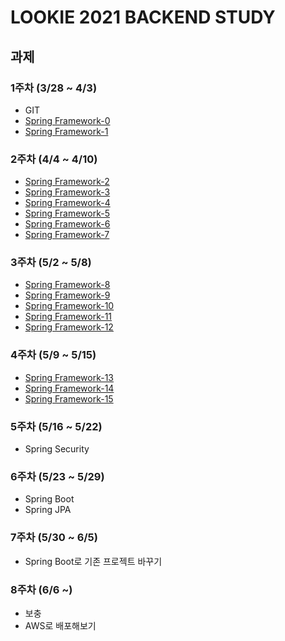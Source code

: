 LOOKIE 2021 BACKEND STUDY
==

과제
-

### 1주차 (3/28 ~ 4/3)
- GIT
- [Spring Framework-0](https://velog.io/@dbghwns11/Spring-Framework-0)
- [Spring Framework-1](https://velog.io/@dbghwns11/Spring-Framework-1)

### 2주차 (4/4 ~ 4/10)
- [Spring Framework-2](https://velog.io/@dbghwns11/Spring-Framework-2) 
- [Spring Framework-3](https://velog.io/@dbghwns11/Spring-Framework-3) 
- [Spring Framework-4](https://velog.io/@dbghwns11/Spring-Framework-4) 
- [Spring Framework-5](https://velog.io/@dbghwns11/Spring-Framework-5) 
- [Spring Framework-6](https://velog.io/@dbghwns11/Spring-Framework-6) 
- [Spring Framework-7](https://velog.io/@dbghwns11/Spring-Framework-7) 

### 3주차 (5/2 ~ 5/8)
- [Spring Framework-8](https://velog.io/@dbghwns11/Spring-Framework-8) 
- [Spring Framework-9](https://velog.io/@dbghwns11/Spring-Framework-9) 
- [Spring Framework-10](https://velog.io/@dbghwns11/Spring-Framework-10) 
- [Spring Framework-11](https://velog.io/@dbghwns11/Spring-Framework-11)
- [Spring Framework-12](https://velog.io/@dbghwns11/Spring-Framework-12)

### 4주차 (5/9 ~ 5/15)
- [Spring Framework-13](https://velog.io/@dbghwns11/Spring-Framework-13) 
- [Spring Framework-14](https://velog.io/@dbghwns11/Spring-Framework-14) 
- [Spring Framework-15](https://velog.io/@dbghwns11/Spring-Framework-15) 

### 5주차 (5/16 ~ 5/22)
- Spring Security

### 6주차 (5/23 ~ 5/29)
- Spring Boot
- Spring JPA

### 7주차 (5/30 ~ 6/5)
- Spring Boot로 기존 프로젝트 바꾸기

### 8주차 (6/6 ~)
- 보충
- AWS로 배포해보기
